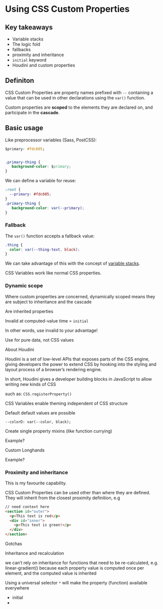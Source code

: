 # Using CSS Custom Properties

## Key takeaways

- Variable stacks
- The logic fold
- fallbacks
- proximity and inheritance
- `initial` keyword
- Houdini and custom properties

## Definiton

CSS Custom Properties are property names prefixed with `--` containing a value that can be used in other declarations using the `var()` function.

Custom properties are **scoped** to the elements they are declared on, and participate in the **cascade**.

## Basic usage

Like preprocessor variables (Sass, PostCSS):

```css
$primary: #fdc605;


.primary-thing {
   background-color: $primary;
}
```

We can define a variable for reuse:

```css
:root {
  --primary: #fdc605;
}
.primary-thing {
   background-color: var(--primary);
}
```

### Fallback

The `var()` function accepts a fallback value:

```css
.thing {
  color: var(--thing-text, black);
}
```

We can take advantage of this with the concept of [variable stacks](https://css-tricks.com/using-custom-property-stacks-to-tame-the-cascade/).

CSS Variables work like normal CSS properties.

### Dynamic scope

Where custom properties are concerned, dynamically scoped means they are subject to inheritance and the cascade



Are inherited properties

Invalid at computed-value time = `initial`

In other words, use invalid to your advantage!

Use for pure data, not CSS values

About Houdini

Houdini is a set of low-level APIs that exposes parts of the CSS engine, giving developers the power to extend CSS by hooking into the styling and layout process of a browser’s rendering engine.

In short, Houdini gives a developer building blocks in JavaScript to allow writing new kinds of CSS

such as: `CSS.registerProperty()`

CSS Variables enable theming independent of CSS structure

Default default values are possible

`--colorD: var(--color, black);`

Create single property mixins (like function currying)

Example?

Custom Longhands

Example?

### Proximity and inheritance

This is my favourite capability.

CSS Custom Properties can be used other than where they are defined. They will inherit from the closest proximity definition, e.g

```html
// need context here
<section id="outer">
  <p>This text is red</p>
  <div id="inner">
    <p>This text is green!</p>
  </div>
</section>
```

Gotchas

Inheritance and recalculation

we can’t rely on inheritance for functions that need to be re-calculated, e.g. linear-gradient() because each property value is computed once per element, and the computed value is inherited

Using a universal selector `*` will make the property (function) available everywhere



- initial
- 